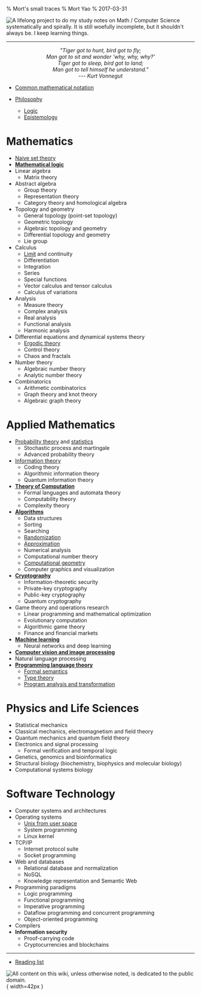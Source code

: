 % Mort's small traces
% Mort Yao
% 2017-03-31

![<small>
A lifelong project to do my study notes on Math / Computer Science systematically and spirally. \
It is still woefully incomplete, but it shouldn't always be. I keep learning things.
</small>](https://i0.wp.com/dl.dropboxusercontent.com/s/1tzl7x5iduxgr9m/perky-lambda_96.png)

---

<div style="text-align:center;font-style:italic">
"Tiger got to hunt, bird got to fly;
<br> Man got to sit and wonder 'why, why, why?'
<br> Tiger got to sleep, bird got to land;
<br> Man got to tell himself he understand."
<br> --- Kurt Vonnegut
</div>



* [Common mathematical notation](/rosetta/)

* [Philosophy](/philosophy/)
    * [Logic](/philosophy/logic/)
    * [Epistemology](/philosophy/epistemology/)

# Mathematics

* [Naive set theory](/math/set/)
* **[Mathematical logic](/math/logic/)**
* Linear algebra
    * Matrix theory
* Abstract algebra
    * Group theory
    * Representation theory
    * Category theory and homological algebra
* Topology and geometry
    * General topology (point-set topology)
    * Geometric topology
    * Algebraic topology and geometry
    * Differential topology and geometry
    * Lie group
* Calculus
    * [Limit](/math/calculus/limit/) and continuity
    * Differentiation
    * Integration
    * Series
    * Special functions
    * Vector calculus and tensor calculus
    * Calculus of variations
* Analysis
    * Measure theory
    * Complex analysis
    * Real analysis
    * Functional analysis
    * Harmonic analysis
* Differential equations and dynamical systems theory
    * [Ergodic theory](/math/dynamical-systems/ergodic/)
    * Control theory
    * Chaos and fractals
* Number theory
    * Algebraic number theory
    * Analytic number theory
* Combinatorics
    * Arithmetic combinatorics
    * Graph theory and knot theory
    * Algebraic graph theory

# Applied Mathematics

* [Probability theory](/math/probability/) and [statistics](/math/statistics/)
    * Stochastic process and martingale
    * Advanced probability theory
* [Information theory](/info/)
    * Coding theory
    * Algorithmic information theory
    * Quantum information theory
* **[Theory of Computation](/comp/)**
    * Formal languages and automata theory
    * Computability theory
    * Complexity theory
* **[Algorithms](/algo/)**
    * Data structures
    * Sorting
    * Searching
    * [Randomization](/algo/randomization/)
    * [Approximation](/algo/approximation/)
    * Numerical analysis
    * Computational number theory
    * [Computational geometry](/algo/computational-geometry/)
    * Computer graphics and visualization
* **[Cryptography](/crypto/)**
    * Information-theoretic security
    * Private-key cryptography
    * Public-key cryptography
    * Quantum cryptography
* Game theory and operations research
    * Linear programming and mathematical optimization
    * Evolutionary computation
    * Algorithmic game theory
    * Finance and financial markets
* **[Machine learning](/ml/)**
    * Neural networks and deep learning
* **[Computer vision and image processing](/cv/)**
* Natural language processing
* **[Programming language theory](/plt/)**
    * [Formal semantics](/plt/semantics/)
    * [Type theory](/plt/types/)
    * [Program analysis and transformation](/plt/pat/)

# Physics and Life Sciences

* Statistical mechanics
* Classical mechanics, electromagnetism and field theory
* Quantum mechanics and quantum field theory
* Electronics and signal processing
    * Formal verification and temporal logic
* Genetics, genomics and bioinformatics
* Structural biology (biochemistry, biophysics and molecular biology)
* Computational systems biology

# Software Technology

* Computer systems and architectures
* Operating systems
    * [Unix from user space](/unix/)
    * System programming
    * Linux kernel
* TCP/IP
    * Internet protocol suite
    * Socket programming
* Web and databases
    * Relational database and normalization
    * NoSQL
    * Knowledge representation and Semantic Web
* Programming paradigms
    * Logic programming
    * Functional programming
    * Imperative programming
    * Dataflow programming and concurrent programming
    * Object-oriented programming
* Compilers
* **Information security**
    * Proof-carrying code
    * Cryptocurrencies and blockchains

---

* [Reading list](/todo/)



![<small>
All content on this wiki, unless otherwise noted, is dedicated to the
[public domain](https://raw.githubusercontent.com/soimort/wiki/gh-pages/LICENSE).
</small>](https://i0.wp.com/dl.dropboxusercontent.com/s/2f9kuczvqrcaagg/cc0.png){ width=42px }
